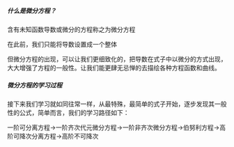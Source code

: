 ##### 什么是微分方程？
含有未知函数导数或微分的方程称之为微分方程

在此前，我们只能将导数设置成一个整体

但微分方程的出现，可以让我们更细致化的，把导数在式子中以微分的方式出现，大大增强了方程的一般性。让我们能更肆无忌惮的去描绘各种方程函数和曲线。

##### 微分方程的学习过程
接下来我们学习就如同往常一样，从最特殊，最简单的式子开始，逐步发现其一般性的公式，简单而言，我们的学习路径如下：

一阶可分离方程->一阶齐次代元微分方程->一阶非齐次微分方程->伯努利方程->高阶可降次分离方程->高阶不可降次